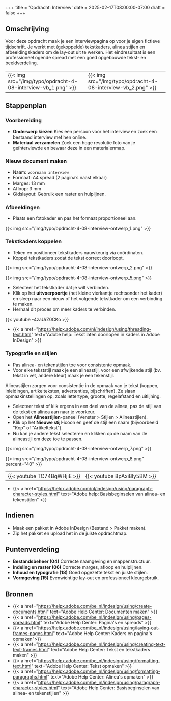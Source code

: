 +++
title = 'Opdracht: Interview'
date = 2025-02-17T08:00:00-07:00
draft = false
+++

## Omschrijving

Voor deze opdracht maak je een interviewpagina op voor je eigen fictieve tijdschrift. Je werkt met (gekoppelde) tekstkaders, alinea stijlen en afbeeldingskaders om de lay-out uit te werken. Het eindresultaat is een professioneel ogende spread met een goed opgebouwde tekst- en beeldverdeling.

| | |
|-|-|
|{{< img src="/img/typo/opdracht-4-08-interview-vb_1.png" >}}|{{< img src="/img/typo/opdracht-4-08-interview-vb_2.png" >}}|

## Stappenplan

### Voorbereiding

- **Onderwerp kiezen**  Kies een persoon voor het interview en zoek een bestaand interview met hen online.
- **Materiaal verzamelen**  Zoek een hoge resolutie foto van je geïnterviewde en bewaar deze in een materialenmap.

### Nieuw document maken

- Naam: `voornaam interview`
- Formaat: A4 spread (2 pagina’s naast elkaar)  
- Marges: 13 mm  
- Afloop: 3 mm  
- Gidslayout: Gebruik een raster en hulplijnen.

### Afbeeldingen

- Plaats een fotokader en pas het formaat proportioneel aan.  

{{< img src="/img/typo/opdracht-4-08-interview-ontwerp_1.png" >}}

### Tekstkaders koppelen

- Teken en positioneer tekstkaders nauwkeurig via coördinaten.  
- Koppel tekstkaders zodat de tekst correct doorloopt.

{{< img src="/img/typo/opdracht-4-08-interview-ontwerp_2.png" >}}

{{< img src="/img/typo/opdracht-4-08-interview-ontwerp_5.png" >}}

- Selecteer het tekstkader dat je wilt verbinden.
- Klik op het **uitvoerpoortje** (het kleine vierkantje rechtsonder het kader) en sleep naar een nieuw of het volgende tekstkader om een verbinding te maken.
- Herhaal dit proces om meer kaders te verbinden.

{{< youtube -4zaUrZ0CKo >}}

- {{< a href="https://helpx.adobe.com/nl/indesign/using/threading-text.html" text="Adobe help: Tekst laten doorlopen in kaders in Adobe InDesign" >}}

### Typografie en stijlen

- Pas alinea- en tekenstijlen toe voor consistente opmaak.
- Voor elke tekststijl maak je een alineastijl, voor een afwijkende stijl (bv. tekst in vet, andere kleur) maak je een tekenstijl. 

Alineastijlen zorgen voor consistentie in de opmaak van je tekst (koppen, inleidingen, artikelteksten, advertenties, bijschriften). Ze slaan opmaakinstellingen op, zoals lettertype, grootte, regelafstand en uitlijning.

- Selecteer tekst of klik ergens in een deel van de alinea, pas de stijl van de tekst en alinea aan naar je voorkeur. 
- Open het **Alineastijlen**-paneel (Venster > Stijlen > Alineastijlen). 
- Klik op het **Nieuwe stijl**-icoon en geef de stijl een naam (bijvoorbeeld "Kop" of "Artikeltekst").
- Nu kan je andere tekst selecteren en klikken op de naam van de alineastijl om deze toe te passen.

{{< img src="/img/typo/opdracht-4-08-interview-ontwerp_7.png" >}}

{{< img src="/img/typo/opdracht-4-08-interview-ontwerp_8.png" percent="40" >}}

| | |
|-|-|
|{{< youtube TC74BqWHjiE >}}|{{< youtube 8pAxi8ly5BM >}}|

- {{< a href="https://helpx.adobe.com/nl/indesign/using/paragraph-character-styles.html" text="Adobe help: Basisbeginselen van alinea- en tekenstijlen" >}}

## Indienen

- Maak een pakket in Adobe InDesign (Bestand > Pakket maken).  
- Zip het pakket en upload het in de juiste opdrachtmap.

## Puntenverdeling

- **Bestandsbeheer (04)** Correcte naamgeving en mappenstructuur.
- **Indeling en raster (06)** Correcte marges, afloop en hulplijnen.
- **Inhoud en typografie (18)** Goed opgezette tekst en juiste stijlen.
- **Vormgeving (15)** Evenwichtige lay-out en professioneel kleurgebruik.

## Bronnen

- {{< a href="https://helpx.adobe.com/be_nl/indesign/using/create-documents.html" text="Adobe Help Center: Documenten maken" >}}
- {{< a href="https://helpx.adobe.com/be_nl/indesign/using/pages-spreads.html" text="Adobe Help Center: Pagina's en spreads" >}}
- {{< a href="https://helpx.adobe.com/be_nl/indesign/using/laying-out-frames-pages.html" text="Adobe Help Center: Kaders en pagina's opmaken">}}
- {{< a href="https://helpx.adobe.com/be_nl/indesign/using/creating-text-text-frames.html" text="Adobe Help Center: Tekst en tekstkaders maken" >}}
- {{< a href="https://helpx.adobe.com/be_nl/indesign/using/formatting-text.html" text="Adobe Help Center: Tekst opmaken" >}}
- {{< a href="https://helpx.adobe.com/be_nl/indesign/using/formatting-paragraphs.html" text="Adobe Help Center: Alinea's opmaken" >}}
- {{< a href="https://helpx.adobe.com/be_nl/indesign/using/paragraph-character-styles.html" text="Adobe Help Center: Basisbeginselen van alinea- en tekenstijlen" >}}